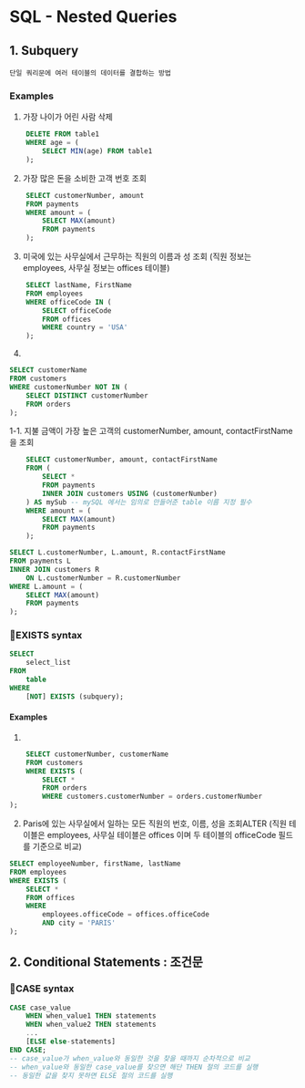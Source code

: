 # SQL - Nested Queries

## 1. Subquery

    단일 쿼리문에 여러 테이블의 데이터를 결합하는 방법

### Examples

1. 가장 나이가 어린 사람 삭제

```sql
    DELETE FROM table1
    WHERE age = (
        SELECT MIN(age) FROM table1
    );
```
2. 가장 많은 돈을 소비한 고객 번호 조회

```sql
    SELECT customerNumber, amount
    FROM payments
    WHERE amount = (
        SELECT MAX(amount) 
        FROM payments
    );
```

3. 미국에 있는 사무실에서 근무하는 직원의 이름과 성 조회 (직원 정보는 employees, 사무실 정보는 offices 테이블)

```sql
    SELECT lastName, FirstName
    FROM employees
    WHERE officeCode IN (
        SELECT officeCode
        FROM offices
        WHERE country = 'USA'
    );
```
4. 
```sql
SELECT customerName
FROM customers
WHERE customerNumber NOT IN (
	SELECT DISTINCT customerNumber
    FROM orders
);
```

1-1.
지불 금액이 가장 높은 고객의 customerNumber, amount, contactFirstName을 조회
```sql
    SELECT customerNumber, amount, contactFirstName
    FROM (
        SELECT *
        FROM payments
        INNER JOIN customers USING (customerNumber)
    ) AS mySub -- mySQL 에서는 임의로 만들어준 table 이름 지정 필수
    WHERE amount = (
        SELECT MAX(amount)
        FROM payments
    );
```
```sql
SELECT L.customerNumber, L.amount, R.contactFirstName
FROM payments L
INNER JOIN customers R
	ON L.customerNumber = R.customerNumber
WHERE L.amount = (
	SELECT MAX(amount)
    FROM payments
);
```
### **📍EXISTS** syntax
```sql
SELECT
	select_list
FROM
	table
WHERE 
	[NOT] EXISTS (subquery);
```

#### Examples

1. 
```sql
    SELECT customerNumber, customerName
    FROM customers
    WHERE EXISTS (
        SELECT *
        FROM orders
        WHERE customers.customerNumber = orders.customerNumber
);
```
2. Paris에 있는 사무실에서 일하는 모든 직원의 번호, 이름, 성을 조회ALTER
(직원 테이블은 employees, 사무실 테이블은 offices 이며 두 테이블의 officeCode 필드를 기준으로 비교)
```sql
SELECT employeeNumber, firstName, lastName
FROM employees
WHERE EXISTS (
	SELECT *
    FROM offices
    WHERE 
		employees.officeCode = offices.officeCode
		AND city = 'PARIS'
);
```

## 2. Conditional Statements : 조건문

### **📍CASE** syntax

```sql
CASE case_value
	WHEN when_value1 THEN statements
    WHEN when_value2 THEN statements
    ...
    [ELSE else-statements]
END CASE;
-- case_value가 when_value와 동일한 것을 찾을 때까지 순차적으로 비교
-- when_value와 동일한 case_value를 찾으면 해단 THEN 절의 코드를 실행
-- 동일한 값을 찾지 못하면 ELSE 절의 코드를 실행
```